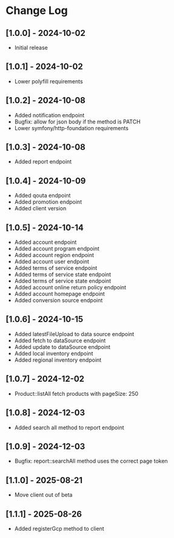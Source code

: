# Change Log

## [1.0.0] - 2024-10-02

- Initial release

## [1.0.1] - 2024-10-02

- Lower polyfill requirements

## [1.0.2] - 2024-10-08

- Added notification endpoint
- Bugfix: allow for json body if the method is PATCH
- Lower symfony/http-foundation requirements

## [1.0.3] - 2024-10-08

- Added report endpoint

## [1.0.4] - 2024-10-09

- Added qouta endpoint
- Added promotion endpoint
- Added client version

## [1.0.5] - 2024-10-14

- Added account endpoint
- Added account program endpoint
- Added account region endpoint
- Added account user endpoint
- Added terms of service endpoint
- Added terms of service state endpoint
- Added terms of service state endpoint
- Added account online return policy endpoint
- Added account homepage endpoint
- Added conversion source endpoint

## [1.0.6] - 2024-10-15

- Added latestFileUpload to data source endpoint
- Added fetch to dataSource endpoint
- Added update to dataSource endpoint
- Added local inventory endpoint
- Added regional inventory endpoint

## [1.0.7] - 2024-12-02

- Product::listAll fetch products with pageSize: 250

## [1.0.8] - 2024-12-03

- Added search all method to report endpoint

## [1.0.9] - 2024-12-03

- Bugfix: report::searchAll method uses the correct page token

## [1.1.0] - 2025-08-21

- Move client out of beta

## [1.1.1] - 2025-08-26

- Added registerGcp method to client
